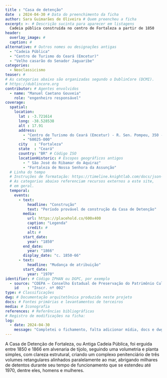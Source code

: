 ```yaml
---
title : "Casa de detenção"
date  : 2024-04-30 # Data do preenchimento da ficha
author: Sara Guimarães de Oliveira # Quem preencheu a ficha
excerpt: >- # Descrição sucinta para aparecer em listagens
  Cadeia pública construída no centro de Fortaleza a partir de 1850
header:
  overlay_image: #
  caption: #
alternative: # Outros nomes ou designações antigas
  - "Cadeia Pública"
  - "Centro de Turismo do Ceará (Emcetur)"
  - "Velho casarão do Senador Jaguaribe"
categories:
  - Neoclassicismo
teaser: #
# As categorias abaixo são organizadas segundo o DublinCore (DCMI).
# https://dublincore.org
contributor: # Agentes envolvidos
  - name: "Manuel Caetano Gouveia"
    role: "engenheiro responsável"
coverage:
  spatial:
    location:
      lat : -3.721614 
      long: -38.528538
      alt : 17.91
      address:
        - "Centro de Turismo do Ceará (Emcetur) - R. Sen. Pompeu, 350 - Centro"
        - "60025-000"
      city   : "Fortaleza"
      state  : "Ceará"
      country: "BR" # Código ISO
      locationHistoric: # Escopos geográficos antigos
        - " São José do Ribamar do Aquiraz"
        - "Fortaleza de Nossa Senhora da Assunção"
  # Linha do tempo
  # Instruções de formatação: https://timeline.knightlab.com/docs/json-format.html
  # As categorias abaixo referenciam recursos externos a este site,
  # em geral.
  temporal:
    events:
      - text:
          headline: "Construção"
          text: "Período provável de construção da Casa de Detenção"
        media:
          url: https://placehold.co/600x400
          caption: "Legenda"
          credit: #
          alt: #
        start_date:
          year: "1850"
        end_date:
          year: "1866"
        display_date: "c. 1850-66"
      - text:
          headline: "Mudança de atribuição"
        start_date:
          year: "1970"
identifier: # Código IPHAN ou DGPC, por exemplo
  - source: "COEPA – Conselho Estadual de Preservação do Patrimônio Cultural do Estado do Ceará"
    id    : "Inscr. nº 002"
type: # Classificações
dwg: # Documentação arquitetônica produzida neste projeto
docs: # Fontes primárias e levantamentos de terceiros
media: # Iconografia
references: # Referências bibliográficas
# Registro de modificações na ficha:
log:
  - date: 2024-04-30
    message: "Completei o fichamento, falta adicionar mídia, docs e dwg"
---
```


A Casa de Detenção de Fortaleza, ou Antiga Cadeia Pública, foi erguida entre 1850 e 1866 em alvenaria de tijolo, seguindo uma volumetria e planta simples, com clareza estrutural, criando um complexo penitenciário de três volumes retangulares alinhados paralelamente ao mar, abrigando milhares de detentos durante seu tempo de funcionamento que se estendeu até 1970, dentre eles, homens e mulheres.   
